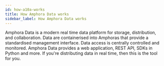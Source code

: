 ```yaml
---
id: how-a10a-works
title: How Amphora Data works
sidebar_label: How Amphora Data works
---
```


Amphora Data is a modern real time data platform for storage, distribution, and collaboration. Data are containerised into Amphoras that provide a standardised management interface. Data access is centrally controlled and monitored. Amphora Data provides a web application, REST API, SDKs in Python and more. If you're distributing data in real time, then this is the tool for you. 
